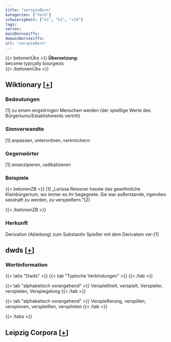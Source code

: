 ```yaml
---
title: "verspießern"
kategorien: ["Verb"]
schwierigkeit: ["k1", "h1", "r24"]
tags:
series:
mainDornseiffs:
domainDornseiffs:
url: "verspießern"
---
```


{{< betonenÜbs >}}
**Übersetzung:**  
become typically bourgeois  
{{< /betonenÜbs >}}

## Wiktionary [[+](https://de.wiktionary.org/wiki/verspießern)]

### Bedeutungen
[1] zu einem engstirnigen Menschen werden (der spießige Werte des Bürgertums/Establishments vertritt)  

### Sinnverwandte
[1] anpassen, unterordnen, verknöchern  

### Gegenwörter
[1] emanzipieren, radikalisieren  

### Beispiele
{{< betonenZB >}}
[1] „Larissa Reissner hasste das gewöhnliche Kleinbürgertum, wo immer es ihr begegnete. Sie war außerstande, irgendwo sesshaft zu werden, zu verspießern.“[2]  

{{< /betonenZB >}}
### Herkunft
Derivation (Ableitung) zum Substantiv Spießer mit dem Derivatem ver-[1]  



## dwds [[+](https://www.dwds.de/wb/verspießern)]

### Wortinformation
{{< tabs "Dwds" >}}
{{< tab "Typische Verbindungen" >}}
{{< /tab >}}

{{< tab "alphabetisch vorangehend" >}}
Verspieltheit, verspielt, Verspieler, verspielen, Verspiegelung
{{< /tab >}}

{{< tab "alphabetisch vorangehend" >}}
Verspießerung, verspillen, verspinnen, verspleißen, versplinten
{{< /tab >}}

{{< /tabs >}}

## Leipzig Corpora [[+](https://corpora.uni-leipzig.de/en/res?word=verspießern&corpusId=deu_newscrawl-public_2018)]

